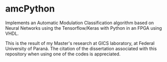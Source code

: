 # amcPython
Implements an Automatic Modulation Classification algorithm based on Neural Networks using the Tensorflow/Keras with Python in an FPGA using VHDL.

This is the result of my Master's research at GICS laboratory, at Federal University of Paraná.
The citation of the dissertation associated with this repository when using one of the codes is appreciated.